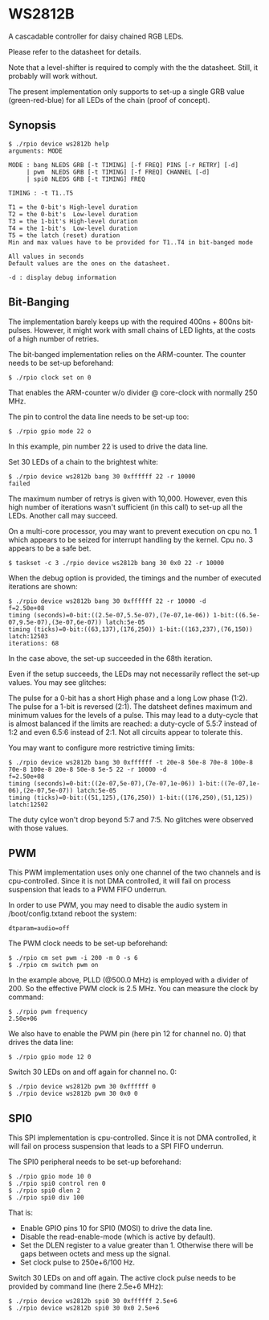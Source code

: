 # WS2812B

A cascadable controller for daisy chained RGB LEDs.

Please refer to the datasheet for details.

Note that a level-shifter is required to comply with the the datasheet. Still, it probably will work without.

The present implementation only supports to set-up a single GRB value (green-red-blue) for all LEDs of the chain (proof of concept).

## Synopsis

```
$ ./rpio device ws2812b help
arguments: MODE

MODE : bang NLEDS GRB [-t TIMING] [-f FREQ] PINS [-r RETRY] [-d]
     | pwm  NLEDS GRB [-t TIMING] [-f FREQ] CHANNEL [-d]
     | spi0 NLEDS GRB [-t TIMING] FREQ

TIMING : -t T1..T5

T1 = the 0-bit's High-level duration
T2 = the 0-bit's  Low-level duration
T3 = the 1-bit's High-level duration
T4 = the 1-bit's  Low-level duration
T5 = the latch (reset) duration
Min and max values have to be provided for T1..T4 in bit-banged mode

All values in seconds
Default values are the ones on the datasheet.

-d : display debug information
```

## Bit-Banging

The implementation barely keeps up with the required 400ns + 800ns bit-pulses. However, it might work with small chains of LED lights, at the costs of a high number of retries.

The bit-banged implementation relies on the ARM-counter. The counter needs to be set-up beforehand:
```
$ ./rpio clock set on 0
```
That enables the ARM-counter w/o divider @ core-clock with normally 250 MHz.

The pin to control the data line needs to be set-up too:
```
$ ./rpio gpio mode 22 o
```
In this example, pin number 22 is used to drive the data line.

Set 30 LEDs of a chain to the brightest white:
```
$ ./rpio device ws2812b bang 30 0xffffff 22 -r 10000
failed
```
The maximum number of retrys is given with 10,000. However, even this high number of iterations wasn't sufficient (in this call) to set-up all the LEDs. Another call may succeed.

On a multi-core processor, you may want to prevent execution on cpu no. 1 which appears to be seized for interrupt handling by the kernel. Cpu no. 3 appears to be a safe bet.

```
$ taskset -c 3 ./rpio device ws2812b bang 30 0x0 22 -r 10000
```

When the debug option is provided, the timings and the number of executed iterations are shown:
```
$ ./rpio device ws2812b bang 30 0xffffff 22 -r 10000 -d
f=2.50e+08
timing (seconds)=0-bit:((2.5e-07,5.5e-07),(7e-07,1e-06)) 1-bit:((6.5e-07,9.5e-07),(3e-07,6e-07)) latch:5e-05
timing (ticks)=0-bit:((63,137),(176,250)) 1-bit:((163,237),(76,150)) latch:12503
iterations: 68
```
In the case above, the set-up succeeded in the 68th iteration.

Even if the setup succeeds, the LEDs may not necessarily reflect the set-up values. You may see glitches:

The pulse for a 0-bit has a short High phase and a long Low phase (1:2). The pulse for a 1-bit is reversed (2:1). The datsheet defines maximum and minimum values for the levels of a pulse. This may lead to a duty-cycle that is almost balanced if the limits are reached: a duty-cycle of 5.5:7 instead of 1:2 and even 6.5:6 instead of 2:1. Not all circuits appear to tolerate this.

You may want to configure more restrictive timing limits:
```
$ ./rpio device ws2812b bang 30 0xffffff -t 20e-8 50e-8 70e-8 100e-8 70e-8 100e-8 20e-8 50e-8 5e-5 22 -r 10000 -d
f=2.50e+08
timing (seconds)=0-bit:((2e-07,5e-07),(7e-07,1e-06)) 1-bit:((7e-07,1e-06),(2e-07,5e-07)) latch:5e-05
timing (ticks)=0-bit:((51,125),(176,250)) 1-bit:((176,250),(51,125)) latch:12502
```
The duty cylce won't drop beyond 5:7 and 7:5. No glitches were observed with those values.

## PWM

This PWM implementation uses only one channel of the two channels and is cpu-controlled. Since it is not DMA controlled, it will fail on process suspension that leads to a PWM FIFO underrun.

In order to use PWM, you may need to disable the audio system in /boot/config.txtand reboot the system:
```
dtparam=audio=off
```

The PWM clock needs to be set-up beforehand:
```
$ ./rpio cm set pwm -i 200 -m 0 -s 6
$ ./rpio cm switch pwm on
```
In the example above, PLLD (@500.0 MHz) is employed with a divider of 200. So the effective PWM clock is 2.5 MHz. You can measure the clock by command:
```
$ ./rpio pwm frequency
2.50e+06
```

We also have to enable the PWM pin (here pin 12 for channel no. 0) that drives the data line:
```
$ ./rpio gpio mode 12 0
```

Switch 30 LEDs on and off again for channel no. 0:
```
$ ./rpio device ws2812b pwm 30 0xffffff 0
$ ./rpio device ws2812b pwm 30 0x0 0
```

## SPI0

This SPI implementation is cpu-controlled. Since it is not DMA controlled, it will fail on process suspension that leads to a SPI FIFO underrun.

The SPI0 peripheral needs to be set-up beforehand:
```
$ ./rpio gpio mode 10 0
$ ./rpio spi0 control ren 0
$ ./rpio spi0 dlen 2
$ ./rpio spi0 div 100
```
That is:
* Enable GPIO pins 10 for SPI0 (MOSI) to drive the data line.
* Disable the read-enable-mode (which is active by default).
* Set the DLEN register to a value greater than 1. Otherwise there will be gaps between octets and mess up the signal.
* Set clock pulse to 250e+6/100 Hz.

Switch 30 LEDs on and off again. The active clock pulse needs to be provided by command line (here 2.5e+6 MHz):
```
$ ./rpio device ws2812b spi0 30 0xffffff 2.5e+6
$ ./rpio device ws2812b spi0 30 0x0 2.5e+6
```

